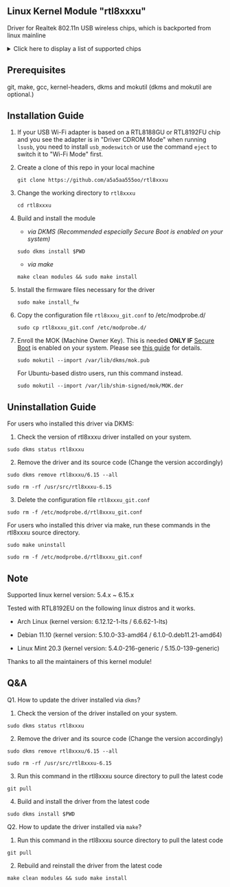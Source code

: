 ## Linux Kernel Module "rtl8xxxu"

Driver for Realtek 802.11n USB wireless chips, which is backported from linux mainline
<details>
<summary>Click here to display a list of supported chips</summary>
<pre><code>
RTL8188CU/CUS/CTV
RTL8188EU/EUS/ETV
RTL8188FU/FTV
RTL8188GU | RTL8188RU
RTL8191CU | RTL8192CU 
RTL8192EU | RTL8192FU
RTL8723AU | RTL8723BU
</code></pre>
</details>

## Prerequisites

git, make, gcc, kernel-headers, dkms and mokutil (dkms and mokutil are optional.)

## Installation Guide

1. If your USB Wi-Fi adapter is based on a RTL8188GU or RTL8192FU chip and you see the adapter is in "Driver CDROM Mode" when running `lsusb`, you need to install `usb_modeswitch` or use the command `eject` to switch it to "Wi-Fi Mode" first.

2. Create a clone of this repo in your local machine

   ```
   git clone https://github.com/a5a5aa555oo/rtl8xxxu
   ```

3. Change the working directory to `rtl8xxxu`

   ```
   cd rtl8xxxu
   ```

4. Build and install the module 

   * _via DKMS (Recommended especially Secure Boot is enabled on your system)_ 

   ```
   sudo dkms install $PWD
   ```

   * _via make_

   ```
   make clean modules && sudo make install
   ```

5. Install the firmware files necessary for the driver

   ```
   sudo make install_fw
   ```

6. Copy the configuration file `rtl8xxxu_git.conf` to /etc/modprobe.d/

   ```
   sudo cp rtl8xxxu_git.conf /etc/modprobe.d/
   ```

7. Enroll the MOK (Machine Owner Key). This is needed **ONLY IF** [Secure Boot](https://wiki.debian.org/SecureBoot) is enabled on your system. Please see [this guide](https://github.com/dell/dkms?tab=readme-ov-file#secure-boot) for details.

   ```
   sudo mokutil --import /var/lib/dkms/mok.pub
   ```

   For Ubuntu-based distro users, run this command instead.

   ```
   sudo mokutil --import /var/lib/shim-signed/mok/MOK.der
   ```

## Uninstallation Guide

For users who installed this driver via DKMS:

1. Check the version of rtl8xxxu driver installed on your system.

```
sudo dkms status rtl8xxxu
```

2. Remove the driver and its source code (Change the version accordingly)

```
sudo dkms remove rtl8xxxu/6.15 --all
```

```
sudo rm -rf /usr/src/rtl8xxxu-6.15
```

3. Delete the configuration file `rtl8xxxu_git.conf`

```
sudo rm -f /etc/modprobe.d/rtl8xxxu_git.conf
```

For users who installed this driver via make, run these commands in the rtl8xxxu source directory.

```
sudo make uninstall
```

```
sudo rm -f /etc/modprobe.d/rtl8xxxu_git.conf
```

## Note

Supported linux kernel version: 5.4.x ~ 6.15.x

Tested with RTL8192EU on the following linux distros and it works.

* Arch Linux  (kernel version: 6.12.12-1-lts / 6.6.62-1-lts)

* Debian 11.10 (kernel version: 5.10.0-33-amd64 / 6.1.0-0.deb11.21-amd64)

* Linux Mint 20.3 (kernel version: 5.4.0-216-generic / 5.15.0-139-generic)

Thanks to all the maintainers of this kernel module!

## Q&A

Q1. How to update the driver installed via `dkms`?

1. Check the version of the driver installed on your system.

```
sudo dkms status rtl8xxxu
```

2. Remove the driver and its source code (Change the version accordingly)

```
sudo dkms remove rtl8xxxu/6.15 --all
```

```
sudo rm -rf /usr/src/rtl8xxxu-6.15
```

3. Run this command in the rtl8xxxu source directory to pull the latest code

```
git pull
```

4. Build and install the driver from the latest code

```
sudo dkms install $PWD
```

Q2. How to update the driver installed via `make`?

1. Run this command in the rtl8xxxu source directory to pull the latest code

```
git pull
```

2. Rebuild and reinstall the driver from the latest code

```
make clean modules && sudo make install
```
